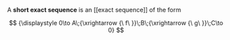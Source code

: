 A **short exact sequence** is an [[exact sequence]] of the form

$$
{\displaystyle 0\to A\;{\xrightarrow {\ f\ }}\;B\;{\xrightarrow {\ g\ }}\;C\to 0}
$$